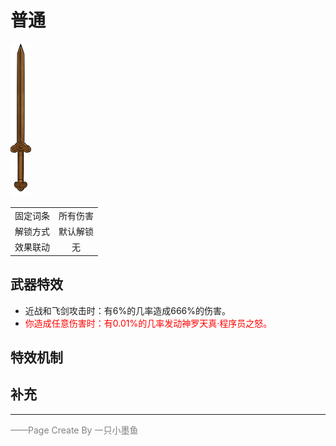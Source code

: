 # 普通
![普通](Texture2D_Sword/普通.png)

|||
|:----:|:----:|
|固定词条|所有伤害|
|解锁方式|默认解锁|
|效果联动|无|


## 武器特效
- 近战和飞剑攻击时：有6%的几率造成666%的伤害。
- <font color=red>你造成任意伤害时：有0.01%的几率发动神罗天真·程序员之怒。</font>

## 特效机制

## 补充

---

<font color=grey>——Page Create By 一只小墨鱼</font>
